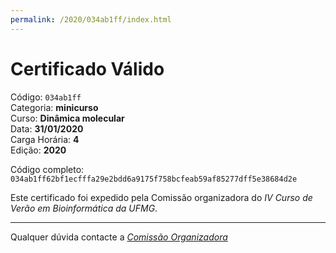 ```yaml
---
permalink: /2020/034ab1ff/index.html
---
```


# Certificado Válido

Código: `034ab1ff`<br>
Categoria: **minicurso**<br>
Curso: **Dinâmica molecular**<br>
Data: **31/01/2020**<br>
Carga Horária: **4**<br>
Edição: **2020**<br>


Código completo: `034ab1ff62bf1ecfffa29e2bdd6a9175f758bcfeab59af85277dff5e38684d2e`


Este certificado foi expedido pela Comissão organizadora do *IV Curso de Verão em Bioinformática da UFMG*.

----

Qualquer dúvida contacte a [_Comissão Organizadora_](<mailto:cursobioinfoufmg@gmail.com$subject=[Certificados]>)

